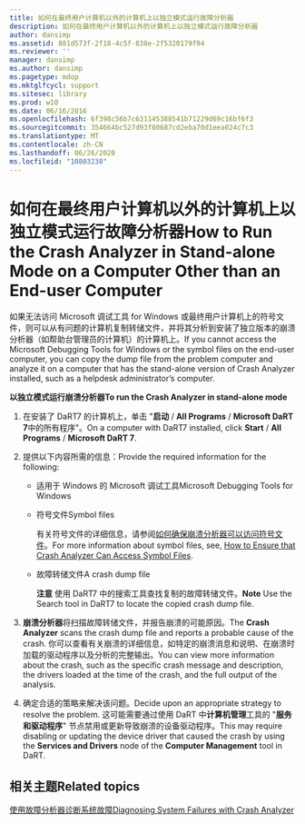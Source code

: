 ```yaml
---
title: 如何在最终用户计算机以外的计算机上以独立模式运行故障分析器
description: 如何在最终用户计算机以外的计算机上以独立模式运行故障分析器
author: dansimp
ms.assetid: 881d573f-2f18-4c5f-838e-2f5320179f94
ms.reviewer: ''
manager: dansimp
ms.author: dansimp
ms.pagetype: mdop
ms.mktglfcycl: support
ms.sitesec: library
ms.prod: w10
ms.date: 06/16/2016
ms.openlocfilehash: 6f398c56b7c631145388541b71229d69c16bf6f3
ms.sourcegitcommit: 354664bc527d93f80687cd2eba70d1eea024c7c3
ms.translationtype: MT
ms.contentlocale: zh-CN
ms.lasthandoff: 06/26/2020
ms.locfileid: "10803238"
---
```

# <span data-ttu-id="0cc7e-103">如何在最终用户计算机以外的计算机上以独立模式运行故障分析器</span><span class="sxs-lookup"><span data-stu-id="0cc7e-103">How to Run the Crash Analyzer in Stand-alone Mode on a Computer Other than an End-user Computer</span></span>


<span data-ttu-id="0cc7e-104">如果无法访问 Microsoft 调试工具 for Windows 或最终用户计算机上的符号文件，则可以从有问题的计算机复制转储文件，并将其分析到安装了独立版本的崩溃分析器（如帮助台管理员的计算机）的计算机上。</span><span class="sxs-lookup"><span data-stu-id="0cc7e-104">If you cannot access the Microsoft Debugging Tools for Windows or the symbol files on the end-user computer, you can copy the dump file from the problem computer and analyze it on a computer that has the stand-alone version of Crash Analyzer installed, such as a helpdesk administrator’s computer.</span></span>

**<span data-ttu-id="0cc7e-105">以独立模式运行崩溃分析器</span><span class="sxs-lookup"><span data-stu-id="0cc7e-105">To run the Crash Analyzer in stand-alone mode</span></span>**

1.  <span data-ttu-id="0cc7e-106">在安装了 DaRT7 的计算机上，单击 "**启动**  /  **All Programs**  /  **Microsoft DaRT 7**中的所有程序"。</span><span class="sxs-lookup"><span data-stu-id="0cc7e-106">On a computer with DaRT7 installed, click **Start** / **All Programs** / **Microsoft DaRT 7**.</span></span>

2.  <span data-ttu-id="0cc7e-107">提供以下内容所需的信息：</span><span class="sxs-lookup"><span data-stu-id="0cc7e-107">Provide the required information for the following:</span></span>

    -   <span data-ttu-id="0cc7e-108">适用于 Windows 的 Microsoft 调试工具</span><span class="sxs-lookup"><span data-stu-id="0cc7e-108">Microsoft Debugging Tools for Windows</span></span>

    -   <span data-ttu-id="0cc7e-109">符号文件</span><span class="sxs-lookup"><span data-stu-id="0cc7e-109">Symbol files</span></span>

        <span data-ttu-id="0cc7e-110">有关符号文件的详细信息，请参阅[如何确保崩溃分析器可以访问符号文件](how-to-ensure-that-crash-analyzer-can-access-symbol-files-dart-7.md)。</span><span class="sxs-lookup"><span data-stu-id="0cc7e-110">For more information about symbol files, see, [How to Ensure that Crash Analyzer Can Access Symbol Files](how-to-ensure-that-crash-analyzer-can-access-symbol-files-dart-7.md).</span></span>

    -   <span data-ttu-id="0cc7e-111">故障转储文件</span><span class="sxs-lookup"><span data-stu-id="0cc7e-111">A crash dump file</span></span>

        <span data-ttu-id="0cc7e-112">**注意** 使用 DaRT7 中的搜索工具查找复制的故障转储文件。</span><span class="sxs-lookup"><span data-stu-id="0cc7e-112">**Note** Use the Search tool in DaRT7 to locate the copied crash dump file.</span></span>

         

3.  <span data-ttu-id="0cc7e-113">**崩溃分析器**将扫描故障转储文件，并报告崩溃的可能原因。</span><span class="sxs-lookup"><span data-stu-id="0cc7e-113">The **Crash Analyzer** scans the crash dump file and reports a probable cause of the crash.</span></span> <span data-ttu-id="0cc7e-114">你可以查看有关崩溃的详细信息，如特定的崩溃消息和说明、在崩溃时加载的驱动程序以及分析的完整输出。</span><span class="sxs-lookup"><span data-stu-id="0cc7e-114">You can view more information about the crash, such as the specific crash message and description, the drivers loaded at the time of the crash, and the full output of the analysis.</span></span>

4.  <span data-ttu-id="0cc7e-115">确定合适的策略来解决该问题。</span><span class="sxs-lookup"><span data-stu-id="0cc7e-115">Decide upon an appropriate strategy to resolve the problem.</span></span> <span data-ttu-id="0cc7e-116">这可能需要通过使用 DaRT 中**计算机管理**工具的 "**服务和驱动程序**" 节点禁用或更新导致崩溃的设备驱动程序。</span><span class="sxs-lookup"><span data-stu-id="0cc7e-116">This may require disabling or updating the device driver that caused the crash by using the **Services and Drivers** node of the **Computer Management** tool in DaRT.</span></span>

## <span data-ttu-id="0cc7e-117">相关主题</span><span class="sxs-lookup"><span data-stu-id="0cc7e-117">Related topics</span></span>


[<span data-ttu-id="0cc7e-118">使用故障分析器诊断系统故障</span><span class="sxs-lookup"><span data-stu-id="0cc7e-118">Diagnosing System Failures with Crash Analyzer</span></span>](diagnosing-system-failures-with-crash-analyzer--dart-7.md)

 

 





